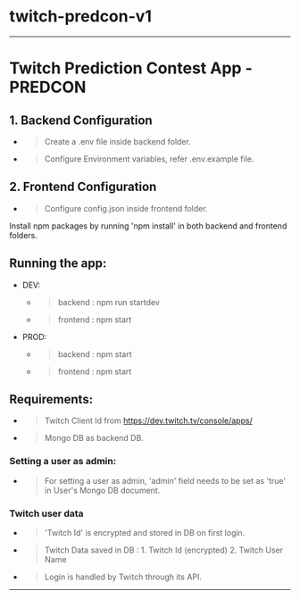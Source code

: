# twitch-predcon-v1
------------------------------------------------------------------------------------
# Twitch Prediction Contest App - PREDCON 

## 1.  Backend Configuration
  - > Create a .env file inside backend folder.
  - > Configure Environment variables, refer .env.example file.

## 2. Frontend Configuration
  - > Configure config.json inside frontend folder.

 Install npm packages by running 'npm install' in both backend and frontend folders.

## Running the app:
  - DEV:
     - > backend : npm run startdev
     - > frontend : npm start
  
  - PROD:
     - > backend : npm start
     - > frontend : npm start

## Requirements: 
- > Twitch Client Id from  https://dev.twitch.tv/console/apps/ 
- > Mongo DB as backend DB.

### Setting a user as admin:
 - > For setting a user as admin, 'admin' field needs to be set as 'true' in User's Mongo DB document.

### Twitch user data 
- > 'Twitch Id' is encrypted and stored in DB on first login.
- > Twitch Data saved in DB : 1. Twitch Id (encrypted) 2. Twitch User Name
- > Login is handled by Twitch through its API.
------------------------------------------------------------------------------------
